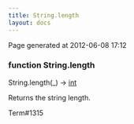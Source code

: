 ```yaml
---
title: String.length
layout: docs
---
```


<div class="bottom_right_note">Page generated at 2012-06-08 17:12</div>
<h3><span class="minor">function</span> String.length</h3>

String.length(_) -> <a href="/docs/int.html">int</a>
<p>Returns the string length.</p>

<p><span class="extra_minor">Term#1315</span></p>
